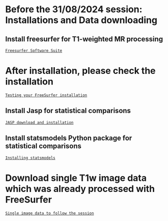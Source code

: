 # Before the 31/08/2024 session: Installations and Data downloading

## Install freesurfer for T1-weighted MR processing

<a href="https://surfer.nmr.mgh.harvard.edu/"> `Freesurfer Software Suite`</a>

# After installation, please check the installation

<a href="https://surfer.nmr.mgh.harvard.edu/fswiki/TestingFreeSurfer"> `Testing your FreeSurfer installation`</a>

## Install Jasp for statistical comparisons

<a href="https://jasp-stats.org/download/"> `JASP download and installation`</a>

## Install statsmodels Python package for statistical comparisons

<a href="https://www.statsmodels.org/stable/install.html/"> `Installing statsmodels`</a>

# Download single T1w image data which was already processed with FreeSurfer

<a href="https://iiitaphyd-my.sharepoint.com/:f:/g/personal/kamalaker_dadi_ihub-data_iiit_ac_in/EuASXRpuvgtPmT8Q8fE_tLgBi_ZQaRkWXArLLjhCwMbwAQ?e=RZWGn"> `Single image data to follow the session`</a>

